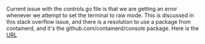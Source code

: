 Current issue with the controls.go file is that we are getting an error whenever
we attempt to set the terminal to raw mode. This is discussed in this stack overflow
issue, and there is a resolution to use a package from containerd, and it's the
github.com/containerd/console package. Here is the [URL](https://stackoverflow.com/questions/58237670/terminal-raw-mode-does-not-support-arrows-on-windows)


